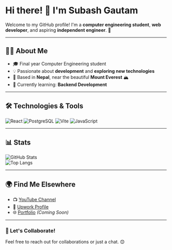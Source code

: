 # Hi there! 👋 I'm Subash Gautam

Welcome to my GitHub profile! I'm a **computer engineering student**, **web developer**, and aspiring **independent engineer**. 🚀

---

## 👨‍💻 About Me
- 🎓 Final year Computer Engineering student  
- 💡 Passionate about **development** and **exploring new technologies**  
- 📍 Based in **Nepal**, near the beautiful **Mount Everest** 🏔️  
- 🌱 Currently learning: **Backend Development**

---

## 🛠️ Technologies & Tools
![React](https://img.shields.io/badge/React-20232A?style=for-the-badge&logo=react&logoColor=61DAFB)
![PostgreSQL](https://img.shields.io/badge/PostgreSQL-336791?style=for-the-badge&logo=postgresql&logoColor=white)
![Vite](https://img.shields.io/badge/Vite-646CFF?style=for-the-badge&logo=vite&logoColor=FFD62E)
![JavaScript](https://img.shields.io/badge/JavaScript-F7DF1E?style=for-the-badge&logo=javascript&logoColor=black)

---

## 📊 Stats
![GitHub Stats](https://github-readme-stats.vercel.app/api?username=EngT-YT&show_icons=true&theme=radical)  
![Top Langs](https://github-readme-stats.vercel.app/api/top-langs/?username=EngT-YT&layout=compact&theme=radical)

---

## 🌍 Find Me Elsewhere
- 📺 [YouTube Channel](https://www.youtube.com/@EngT-YT)
- 💼 [Upwork Profile](https://www.upwork.com/)
- 🌐 [Portfolio](#) *(Coming Soon)*  

---

### 🚀 Let's Collaborate!
Feel free to reach out for collaborations or just a chat. 😊
